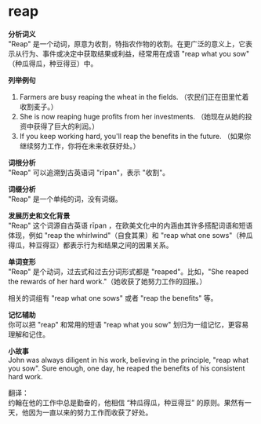 # reap

**分析词义**  
"Reap" 是一个动词，原意为收割，特指农作物的收割。在更广泛的意义上，它表示从行为、事件或决定中获取结果或利益，经常用在成语 "reap what you sow" （种瓜得瓜，种豆得豆）中。

  

**列举例句**

  

1.  Farmers are busy reaping the wheat in the fields. （农民们正在田里忙着收割麦子。）
2.  She is now reaping huge profits from her investments. （她现在从她的投资中获得了巨大的利润。）
3.  If you keep working hard, you'll reap the benefits in the future. （如果你继续努力工作，你将在未来收获好处。）

  

**词根分析**  
"Reap" 可以追溯到古英语词 "rīpan"，表示 "收割"。

  

**词缀分析**  
"Reap" 是一个单纯的词，没有词缀。

  

**发展历史和文化背景**  
"Reap" 这个词源自古英语 rīpan ，在欧美文化中的内涵由其许多搭配词语和短语体现，例如 "reap the whirlwind"（自食其果）和 "reap what one sows"（种瓜得瓜，种豆得豆）都表示行为和结果之间的因果关系。

  

**单词变形**  
"Reap" 是个动词，过去式和过去分词形式都是 "reaped"。比如，"She reaped the rewards of her hard work."（她收获了她努力工作的回报。）

  

相关的词组有 "reap what one sows" 或者 "reap the benefits" 等。

  

**记忆辅助**  
你可以把 "reap" 和常用的短语 "reap what you sow" 划归为一组记忆，更容易理解和记住。

  

**小故事**  
John was always diligent in his work, believing in the principle, "reap what you sow". Sure enough, one day, he reaped the benefits of his consistent hard work.

  

翻译：  
约翰在他的工作中总是勤奋的，他相信 “种瓜得瓜，种豆得豆” 的原则。果然有一天，他因为一直以来的努力工作而收获了好处。
